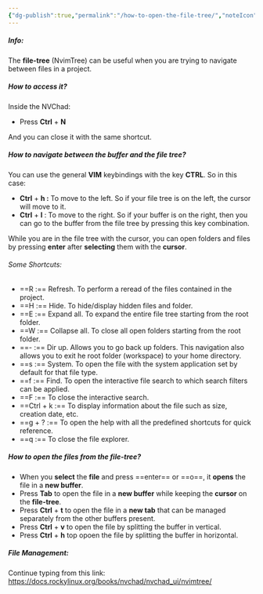 ```yaml
---
{"dg-publish":true,"permalink":"/how-to-open-the-file-tree/","noteIcon":""}
---
```


##### Info:
The **file-tree** (NvimTree) can be useful when you are trying to navigate between files in a project.

##### How to access it?
Inside the NVChad:
- Press **Ctrl** + **N** 

And you can close it with the same shortcut.

##### How to navigate between the buffer and the file tree?
You can use the general **VIM** keybindings with the key **CTRL**. So in this case:
- **Ctrl** + **h :** To move to the left. So if your file tree is on the left, the cursor will move to it.
- **Ctrl** + **l** : To move to the right. So if your buffer is on the right, then you can go to the buffer from the file tree by pressing this key combination.

While you are in the file tree with the cursor, you can open folders and files by pressing **enter** after **selecting** them with the **cursor**.

###### Some Shortcuts:
- ==R :== Refresh. To perform a reread of the files contained in the project.
- ==H :== Hide. To hide/display hidden files and folder.
- ==E :== Expand all. To expand the entire file tree starting from the root folder.
- ==W :== Collapse all. To close all open folders starting from the root folder.
- ==- :== Dir up. Allows you to go back up folders. This navigation also allows you to exit he root folder (workspace) to your home directory.
- ==s :== System. To open the file with the system application set by default for that file type.
- ==f :== Find. To open the interactive file search to which search filters can be applied.
- ==F :== To close the interactive search.
- ==Ctrl + k :== To display information about the file such as size, creation date, etc.
- ==g + ? :== To open the help with all the predefined shortcuts for quick reference.
- ==q :== To close the file explorer.

##### How to open the files from the file-tree?
- When you **select** the **file** and press ==enter== or ==o==, it **opens** the file in a **new buffer**.
- Press **Tab** to open the file in a **new buffer** while keeping the **cursor** on the **file-tree**.
- Press **Ctrl** + **t** to open the file in a **new tab** that can be managed separately from the other buffers present.
- Press **Ctrl** + **v** to open the file by splitting the buffer in vertical.
- Press **Ctrl** + **h** top opoen the file by splitting the buffer in horizontal.

##### File Management:
Continue typing from this link: https://docs.rockylinux.org/books/nvchad/nvchad_ui/nvimtree/

